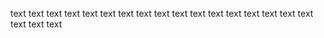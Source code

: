 text
text
text
text
text
text
text
text
text
text
text
text
text
text
text
text
text
text
text
text
